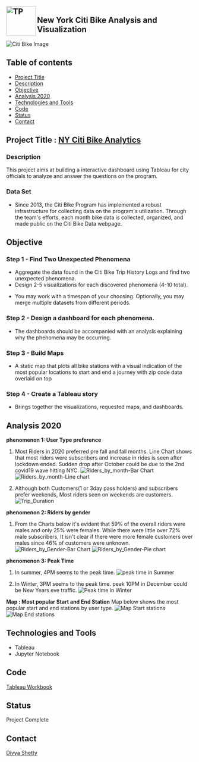 <img src="./Images/TP.png" alt="TP" align='left'  width="80" height="80"><br/>
**New York Citi Bike Analysis and Visualization**
---

![Citi Bike Image](./Images/City_bike.jpg)


## Table of contents
* [Project Title](#description)
* [Description](#description)
* [Objective](#objective)
* [Analysis 2020](#analysis-2020)
* [Technologies and Tools](#technologies-and-tools)
* [Code](#code)
* [Status](#status)
* [Contact](#contact)


## Project Title : [NY Citi Bike Analytics](https://public.tableau.com/profile/divya.shetty#!/vizhome/NYCitiBikeAnalytics_16218206986070/NYCityBikeTripsStatistics?publish=yes)

### Description 
This project aims at building a interactive dashboard using Tableau for city officials to analyze and answer the questions on the program.

### Data Set
- Since 2013, the Citi Bike Program has implemented a robust infrastructure for collecting data on the program's utilization. Through the team's efforts, each month bike data is collected, organized, and made public on the Citi Bike Data webpage.

## Objective

### Step 1 - Find Two Unexpected Phenomena
  - Aggregate the data found in the Citi Bike Trip History Logs and find two unexpected phenomena.
  - Design 2-5 visualizations for each discovered phenomena (4-10 total). 	      
  * You may work with a timespan of your choosing. Optionally, you may merge multiple datasets 	   from different periods.
	    
### Step 2 - Design a dashboard for each phenomena.
- The dashboards should be accompanied with an analysis explaining why the phenomena may
	   be occurring.
	

### Step 3 - Build Maps
- A static map that plots all bike stations with a visual indication of the most popular locations to start and end a journey with zip code data overlaid on top

### Step 4 - Create a Tableau story
- Brings together the visualizations, requested maps, and dashboards.

## Analysis 2020
__phenomenon 1: User Type preference__

1. Most Riders in 2020 preferred pre fall and fall months. Line Chart shows that most riders were subscribers and increase in rides is seen after lockdown ended. Sudden drop after October could be due to the 2nd covid19 wave hitting NYC.
![Riders_by_month-Bar Chart](./Images/Riders_by_month.jpg)
![Riders_by_month-Line chart](./Images/Riders_by_month_Line.jpg)

2. Although both Customers(1 or 3day pass holders) and subscribers prefer weekends, Most riders seen on weekends are customers.
![Trip_Duration](./Images/Trip_Duration_day.jpg)

__phenomenon 2: Riders by gender__

1. From the Charts below it's evident that 59% of the overall riders were males and only 25% were females. While there were little over 72% male subscribers, It isn't clear if there were more female customers over males since 46% of customers were unknown.
![Riders_by_Gender-Bar Chart](./Images/Trip_Duration_Gender.jpg)
![Riders_by_Gender-Pie chart](./Images/Riders_by_Gender.jpg)

__phenomenon 3: Peak Time__

1. In summer, 4PM seems to the peak time. 
![peak time in Summer](./Images/Summer_peak_time.jpg)

2. In Winter, 3PM seems to the peak time. peak 10PM in December could be New Years eve traffic.
![Peak time in Winter](./Images/Winter_peak_time.jpg)


__Map : Most popular Start and End Station__
Map below shows the most popular start and end stations by user type.
![Map Start stations](./Images/Most_popular_Start.jpg)
![Map End stations](./Images/Most_popular_End.jpg)


## Technologies and Tools
* Tableau
* Jupyter Notebook
	

## Code 
[Tableau Workbook](./NY-Citi-Bike-Analytics.twbx)


## Status
Project Complete


## Contact
 [Divya Shetty](https://github.com/divya-gh)
